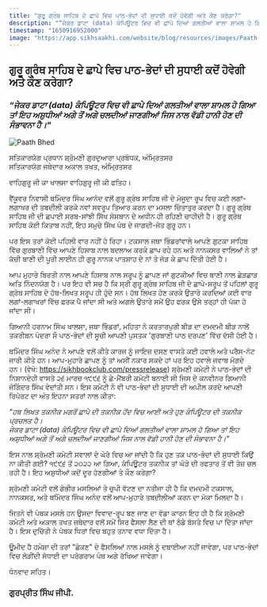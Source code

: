 ```yaml
---
title: "ਗੁਰੂ ਗ੍ਰੰਥ ਸਾਹਿਬ ਦੇ ਛਾਪੇ ਵਿਚ ਪਾਠ-ਭੇਦਾਂ ਦੀ ਸੁਧਾਈ ਕਦੋਂ ਹੋਵੇਗੀ ਅਤੇ ਕੌਣ ਕਰੇਗਾ?"
description: "“ਜੇਕਰ ਡਾਟਾ (data) ਕੰਪਿਊਟਰ ਵਿਚ ਵੀ ਛਾਪੇ ਦਿਆਂ ਗਲਤੀਆਂ ਵਾਲਾ ਸ਼ਾਮਲ ਹੋ ਗਿਆ ਤਾਂ ਇਹ ਅਸ਼ੁਧੀਆਂ ਅਗੇ ਤੋਂ ਅਗੇ ਚਲਦੀਆਂ ਜਾਣਗੀਆਂ ਜਿਸ ਨਾਲ ਵੱਡੀ ਹਾਨੀ ਹੋਣ ਦੀ ਸੰਭਾਵਨਾ ਹੈ।""
timestamp: "1650916952000"
image: "https://app.sikhsaakhi.com/website/blog/resources/images/Paath-bhed.jpg"
---
```


## ਗੁਰੂ ਗ੍ਰੰਥ ਸਾਹਿਬ ਦੇ ਛਾਪੇ ਵਿਚ ਪਾਠ-ਭੇਦਾਂ ਦੀ ਸੁਧਾਈ ਕਦੋਂ ਹੋਵੇਗੀ ਅਤੇ ਕੌਣ ਕਰੇਗਾ?

### _“ਜੇਕਰ ਡਾਟਾ (data) ਕੰਪਿਊਟਰ ਵਿਚ ਵੀ ਛਾਪੇ ਦਿਆਂ ਗਲਤੀਆਂ ਵਾਲਾ ਸ਼ਾਮਲ ਹੋ ਗਿਆ ਤਾਂ ਇਹ ਅਸ਼ੁਧੀਆਂ ਅਗੇ ਤੋਂ ਅਗੇ ਚਲਦੀਆਂ ਜਾਣਗੀਆਂ ਜਿਸ ਨਾਲ ਵੱਡੀ ਹਾਨੀ ਹੋਣ ਦੀ ਸੰਭਾਵਨਾ ਹੈ।"_

![Paath Bhed](https://app.sikhsaakhi.com/website/blog/resources/images/Paath-bhed.jpg)


ਸਤਿਕਾਰਯੋਗ ਪ੍ਰਧਾਨ ਸ਼੍ਰੋਮਣੀ ਗੁਰਦੁਆਰਾ ਪ੍ਰਬੰਧਕ, ਅੰਮ੍ਰਿਤਸਰ  
ਸਤਿਕਾਰਯੋਗ ਜਥੇਦਾਰ ਅਕਾਲ ਤਖਤ, ਅੰਮ੍ਰਿਤਸਰ  

ਵਾਹਿਗੁਰੂ ਜੀ ਕਾ ਖਾਲਸਾ ਵਾਹਿਗੁਰੂ ਜੀ ਕੀ ਫਤਿਹ।  

ਵੈਂਕੂਵਰ ਨਿਵਾਸੀ ਥਮਿੰਦਰ ਸਿੰਘ ਆਨੰਦ ਵਲੋਂ ਗੁਰੂ ਗ੍ਰੰਥ ਸਾਹਿਬ ਜੀ ਦੇ ਮੋਜੂਦਾ ਰੂਪ ਵਿਚ ਕਈ ਲਗਾਂ-ਲਗਾਖਰ ਦੀ ਤਬਦੀਲੀ ਕਰਕੇ ਨਵਾਂ ਸਵਰੂਪ ਤਿਆਰ ਕਰਨ ਦਾ ਮਸਲਾ ਚਿੰਤਾਤੁਰ ਕਰਦਾ ਹੈ। ਗੁਰੂ ਗ੍ਰੰਥ ਸਾਹਿਬ ਜੀ ਦੀ ਛਪਾਈ ਸਰਬ-ਸਾਂਝੀ ਸਿੱਖ ਸੰਸਥਾਨ ਦੇ ਅਧੀਨ ਹੀ ਰਹਿਣੀ ਚਾਹੀਦੀ ਹੈ। ਗੁਰੂ ਗ੍ਰੰਥ ਸਾਹਿਬ ਕੋਈ ਕਿਤਾਬ ਨਹੀਂ, ਇਹ ਸਮੁਚੇ ਸਿੱਖ ਪੰਥ ਦੇ ਜਾਗਦੀ-ਜੋਤ ਗੁਰੂ ਹਨ।  

ਪਰ ਇਸ ਤਰਾਂ ਕੋਈ ਪਹਿਲੀ ਵਾਰ ਨਹੀਂ ਹੋ ਰਿਹਾ। ਟਕਸਾਲ ਜਥਾ ਭਿੰਡਰਾਂਵਾਲੇ ਆਪਣੇ ਗੁਟਕਾ ਸਾਹਿਬ ਵਿੱਚ ਗੁਰਬਾਣੀ ਵਿੱਚ ਆਪਣੇ ਹਿਸਾਬ ਨਾਲ ਬਦਲਾਅ ਕਰਕੇ ਛਾਪ ਰਹੇ ਹਨ ਅਤੇ ਨਾਨਕਸਰ ਵਾਲਿਆਂ ਨੇ ਤਾਂ ਕੱਚੀ ਬਾਣੀ ਦੀ ਪੂਰੀ ਲਾਈਨ ਹੀ ਗੁਰੂ ਨਾਨਕ ਪਾਤਸ਼ਾਹ ਦੇ ਨਾਂ ਤੇ ਜੋੜ ਕੇ ਛਾਪ ਦਿੱਤੀ ਹੋਈ ਹੈ।  

ਆਪ ਮੁਹਾਰੇ ਬਿਰਤੀ ਨਾਲ ਆਪਣੇ ਹਿਸਾਬ ਨਾਲ ਸਰੂਪ ਨੂੰ ਛਾਪਣ ਜਾਂ ਗੁਟਕੀਆਂ ਵਿਚ ਬਾਣੀ ਨਾਲ ਛੇੜਛਾੜ ਅਤਿ ਨਿੰਦਨਯੋਗ ਹੈ। ਪਰ ਇਹ ਵੀ ਸਚ ਹੈ ਕਿ ਸ੍ਰੀ ਗੁਰੂ ਗ੍ਰੰਥ ਸਾਹਿਬ ਜੀ ਦੇ ਛਾਪੇ-ਸਰੂਪ ਤੋਂ ਪਹਿਲਾਂ ਗੁਰੂ ਗ੍ਰੰਥ ਸਾਹਿਬ ਦੇ ਹੱਥ-ਲਿਖਤ ਸਰੂਪ ਹੀ ਹੁੰਦੇ ਸਨ। ਹੱਥ ਲਿਖਤ ਹੋਣ ਕਰਕੇ ਉਤਾਰੇ ਕਰਦਿਆਂ ਕਈ ਵਾਰ ਲਗਾਂ-ਲਗਾਖਰਾਂ ਵਿੱਚ ਫ਼ਰਕ ਪੈ ਜਾਂਦਾ ਸੀ ਅਤੇ ਅਗਲੇ ਉਤਾਰੇ ਸਮੇਂ ਉਹ ਫਰਕ ਉਸੇ ਤਰ੍ਹਾਂ ਹੀ ਪੱਕਾ ਹੋ ਜਾਂਦਾ ਸੀ।  

ਗਿਆਨੀ ਹਰਨਾਮ ਸਿੰਘ ਖਾਲਸਾ, ਜਥਾ ਭਿੰਡਰਾਂ, ਮਹਿਤਾ ਨੇ ਕਰਤਾਰਪੁਰੀ ਬੀੜ ਦਾ ਦਮਦਮੀ ਬੀੜ ਨਾਲੋਂ ਤਕਰੀਬਨ ਪੰਦਰਾ ਸੌ ਪਾਠ-ਭੇਦਾਂ ਦੀ ਸੂਚੀ ਆਪਣੀ ਪੁਸਤਕ 'ਗੁਰਬਾਣੀ ਪਾਠ ਦਰਪਣ' ਵਿੱਚ ਦੱਸੀ ਹੋਈ ਹੈ।  

ਥਮਿੰਦਰ ਸਿੰਘ ਅਨੰਦ ਨੇ ਆਪਣੇ ਵਲੋਂ ਕੀਤੇ ਕਾਰਜ ਨੂੰ ਜਾਇਜ਼ ਦਸਣ ਵਾਸਤੇ ਕਈ ਹਵਾਲੇ ਅਤੇ ਪਰੈਸ-ਨੋਟ ਜਾਰੀ ਕੀਤੇ ਹਨ। ਆਪ-ਮੁਹਾਰੇ ਛਾਪਣ ਨੂੰ ਤਾਂ ਅਸੀਂ ਨਕਾਰ ਸਕਦੇ ਹਾਂ ਪਰ ਇਹ ਹਵਾਲੇ ਜਵਾਬ ਮੰਗਦੇ ਹਨ। (ਵੇਖੋ: https://sikhbookclub.com/pressrelease) 
ਸ਼੍ਰੋਮਣੀ ਕਮੇਟੀ ਨੇ ਪਾਠ-ਭੇਦਾਂ ਦੀ ਨਿਸ਼ਾਨਦੇਹੀ ਵਾਸਤੇ ੨੬ ਮਾਰਚ ੧੯੯੬ ਨੂੰ ਛੇ-ਮੈਂਬਰੀ ਕਮੇਟੀ ਬਨਾਈ ਸੀ ਜਿਸ ਦੇ ਕਨਵੀਨਰ ਗਿਆਨੀ ਜੋਗਿੰਦਰ ਸਿੰਘ ਵੇਦਾਂਤੀ ਸਨ। ਇਸ ਕਮੇਟੀ ਨੇ ਵੀ ਪਾਠ-ਭੇਦਾਂ ਦੀ ਸੁਧਾਈ ਦੀ ਅਪੀਲ ਕਰਦੇ ਆਪਣੀ ਰਿਪੋਰਟ ਦਾ ਅੰਤ ਇਹਨਾ ਸਤਰਾਂ ਨਾਲ ਕੀਤਾ:

_"ਹਥ ਲਿਖਤ ਤਕਨੀਕ ਮਗਰੋਂ ਛਾਪੇ ਦੀ ਤਕਨੀਕ ਹੋਂਦ ਵਿਚ ਆਈ ਅਤੇ ਹੁਣ ਕੰਪਿਊਟਰ ਦੀ ਤਕਨੀਕ ਪ੍ਰਚਲਤ ਹੈ।_  
_ਜੇਕਰ ਡਾਟਾ (data) ਕੰਪਿਊਟਰ ਵਿਚ ਵੀ ਛਾਪੇ ਦਿਆਂ ਗਲਤੀਆਂ ਵਾਲਾ ਸ਼ਾਮਲ ਹੋ ਗਿਆ ਤਾਂ ਇਹ ਅਸ਼ੁਧੀਆਂ ਅਗੇ ਤੋਂ ਅਗੇ ਚਲਦੀਆਂ ਜਾਣਗੀਆਂ ਜਿਸ ਨਾਲ ਵੱਡੀ ਹਾਨੀ ਹੋਣ ਦੀ ਸੰਭਾਵਨਾ ਹੈ।"_  

ਇਸ ਨਾਲ ਸ਼੍ਰੋਮਣੀ ਕਮੇਟੀ ਸਵਾਲਾਂ ਦੇ ਘੇਰੇ ਵਿਚ ਆ ਜਾਂਦੀ ਹੈ ਕਿ ਹੁਣ ਤਕ ਪਾਠ-ਭੇਦਾਂ ਦੀ ਸੁਧਾਈ ਕਿਉਂ ਨਾ ਕੀਤੀ ਗਈ? ੧੯੯੬ ਤੋਂ ੨੦੨੨ ਆ ਗਿਆ, ਕੰਪਿਊਟਰ ਤਕਨੀਕ ਤਾਂ ਘੋੜੇ ਦੀ ਰਫਤਾਰ ਤੋਂ ਵੀ ਤੇਜ਼ ਚਲ ਰਹੀ ਹੈ। ਇਹ ਅਸ਼ੁਧੀਆਂ ਕਦੋਂ ਦੂਰ ਹੋਣਗੀਆਂ ਤੇ ਕੌਣ ਕਰੇਗਾ?  

ਸ਼੍ਰੋਮਣੀ ਕਮੇਟੀ ਵਲੋਂ ਗੰਭੀਰ ਮਸਲਿਆਂ ਤੇ ਚੁਪੀ ਵੱਟਣ ਦਾ ਨਤੀਜਾ ਹੀ ਹੈ ਕਿ ਦਮਦਮੀ ਟਕਸਾਲ, ਨਾਨਕਸਰ, ਅਤੇ ਥਮਿੰਦਰ ਸਿੰਘ ਅਨੰਦ ਵਲੋਂ ਆਪ-ਮੁਹਾਰੇ ਤਬਦੀਲੀਆਂ ਕਰਨ ਦਾ ਮੋਕਾ ਮਿਲਦਾ ਹੈ।  

ਜਿਤਨੇ ਵੀ ਪੰਥਕ ਮਸਲੇ ਹਨ ਉਸਦਾ ਵਿਵਾਦ-ਰੂਪ ਬਣ ਜਾਣ ਦਾ ਵੱਡਾ ਕਾਰਨ ਇਹ ਹੀ ਹੈ ਕਿ ਸ਼੍ਰੋਮਣੀ ਕਮੇਟੀ ਅਤੇ ਅਕਾਲ ਤਖਤ ਜਥੇਦਾਰ ਵਲੋਂ ਸਮੇਂ ਸਿਰ ਫੈਸਲਾ ਲੈਣ ਦੀ ਥਾਂ ਠੰਡੇ ਬੱਸਤੇ ਵਿਚ ਪਾ ਦਿੱਤਾ ਜਾਂਦਾ ਹੈ। ਇਸ ਦੁਚਿੱਤੀ ਨੇ ਪੰਥਕ ਧਿਰਾਂ ਵਿਚ ਬਹੁਤ ਤਨਾਵ ਵਧਾ ਦਿੱਤਾ ਹੈ।  

ਊਮੀਦ ਹੈ ਹਮੇਸ਼ਾ ਦੀ ਤਰਾਂ "ਛੇਕਣ" ਦੇ ਫੈਸਲਿਆਂ ਨਾਲ ਮਸਲੇ ਨੂੰ ਦਬਾਈਆ ਨਹੀਂ ਜਾਵੇਗਾ, ਪਰ ਪਾਠ-ਭੇਦਾਂ ਵਿਚ ਲੋੜੀਂਦੀ  ਸੋਧਾਈ ਦਾ ਪਰੋਗਰਾਮ ਪੰਥ ਅਗੇ ਰੱਖਿਆ ਜਾਵੇਗਾ।     

ਧੰਨਵਾਦ ਸਹਿਤ।


### ਗੁਰਪ੍ਰੀਤ ਸਿੰਘ ਜੀਪੀ.

